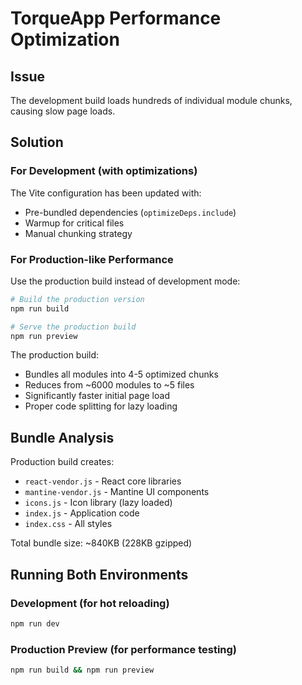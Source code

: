 # TorqueApp Performance Optimization

## Issue
The development build loads hundreds of individual module chunks, causing slow page loads.

## Solution

### For Development (with optimizations)
The Vite configuration has been updated with:
- Pre-bundled dependencies (`optimizeDeps.include`)
- Warmup for critical files
- Manual chunking strategy

### For Production-like Performance
Use the production build instead of development mode:

```bash
# Build the production version
npm run build

# Serve the production build
npm run preview
```

The production build:
- Bundles all modules into 4-5 optimized chunks
- Reduces from ~6000 modules to ~5 files
- Significantly faster initial page load
- Proper code splitting for lazy loading

## Bundle Analysis
Production build creates:
- `react-vendor.js` - React core libraries
- `mantine-vendor.js` - Mantine UI components
- `icons.js` - Icon library (lazy loaded)
- `index.js` - Application code
- `index.css` - All styles

Total bundle size: ~840KB (228KB gzipped)

## Running Both Environments

### Development (for hot reloading)
```bash
npm run dev
```

### Production Preview (for performance testing)
```bash
npm run build && npm run preview
```